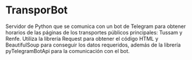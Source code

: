 # TransporBot
Servidor de Python que se comunica con un bot de Telegram para obtener horarios de las páginas de los transportes públicos principales: Tussam y Renfe. Utiliza la librería Request para obtener el código HTML y BeautifulSoup para conseguir los datos requeridos, además de la librería pyTelegramBotApi para la comunicación con el bot.
